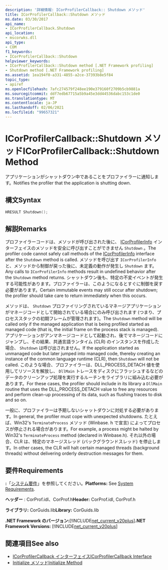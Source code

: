 ```yaml
---
description: '詳細情報: ICorProfilerCallback:: Shutdown メソッド'
title: ICorProfilerCallback::Shutdown メソッド
ms.date: 03/30/2017
api_name:
- ICorProfilerCallback.Shutdown
api_location:
- mscorwks.dll
api_type:
- COM
f1_keywords:
- ICorProfilerCallback::Shutdown
helpviewer_keywords:
- ICorProfilerCallback::Shutdown method [.NET Framework profiling]
- Shutdown method [.NET Framework profiling]
ms.assetid: 1ea194f0-a331-4855-a2ce-37393b8e5f84
topic_type:
- apiref
ms.openlocfilehash: 7afc274579f248ee190e379160f2709b5cb9881a
ms.sourcegitcommit: ddf7edb67715a5b9a45e3dd44536dabc153c1de0
ms.translationtype: MT
ms.contentlocale: ja-JP
ms.lasthandoff: 02/06/2021
ms.locfileid: "99657321"
---
```

# <a name="icorprofilercallbackshutdown-method"></a><span data-ttu-id="2f068-103">ICorProfilerCallback::Shutdown メソッド</span><span class="sxs-lookup"><span data-stu-id="2f068-103">ICorProfilerCallback::Shutdown Method</span></span>

<span data-ttu-id="2f068-104">アプリケーションがシャットダウン中であることをプロファイラーに通知します。</span><span class="sxs-lookup"><span data-stu-id="2f068-104">Notifies the profiler that the application is shutting down.</span></span>  
  
## <a name="syntax"></a><span data-ttu-id="2f068-105">構文</span><span class="sxs-lookup"><span data-stu-id="2f068-105">Syntax</span></span>  
  
```cpp  
HRESULT Shutdown();  
```  
  
## <a name="remarks"></a><span data-ttu-id="2f068-106">解説</span><span class="sxs-lookup"><span data-stu-id="2f068-106">Remarks</span></span>  

 <span data-ttu-id="2f068-107">プロファイラーコードは、メソッドが呼び出された後に、 [ICorProfilerInfo](icorprofilerinfo-interface.md) インターフェイスのメソッドを安全に呼び出すことができません `Shutdown` 。</span><span class="sxs-lookup"><span data-stu-id="2f068-107">The profiler code cannot safely call methods of the [ICorProfilerInfo](icorprofilerinfo-interface.md) interface after the `Shutdown` method is called.</span></span> <span data-ttu-id="2f068-108">メソッドを呼び出す `ICorProfilerInfo` と、メソッドから制御が戻った後に、未定義の動作が発生し `Shutdown` ます。</span><span class="sxs-lookup"><span data-stu-id="2f068-108">Any calls to `ICorProfilerInfo` methods result in undefined behavior after the `Shutdown` method returns.</span></span> <span data-ttu-id="2f068-109">シャットダウン後も、特定の不変イベントが発生する可能性があります。プロファイラーは、このようになるとすぐに制御を戻す必要があります。</span><span class="sxs-lookup"><span data-stu-id="2f068-109">Certain immutable events may still occur after shutdown; the profiler should take care to return immediately when this occurs.</span></span>  
  
 <span data-ttu-id="2f068-110">メソッドは、 `Shutdown` プロファイリングされているマネージアプリケーションがマネージコードとして開始されている場合にのみ呼び出されます (つまり、プロセススタックの初期フレームが管理されます)。</span><span class="sxs-lookup"><span data-stu-id="2f068-110">The `Shutdown` method will be called only if the managed application that is being profiled started as managed code (that is, the initial frame on the process stack is managed).</span></span> <span data-ttu-id="2f068-111">アプリケーションがアンマネージコードとして起動され、後でマネージコードにジャンプし、その結果、共通言語ランタイム (CLR) のインスタンスを作成した場合、 `Shutdown` は呼び出されません。</span><span class="sxs-lookup"><span data-stu-id="2f068-111">If the application started as unmanaged code but later jumped into managed code, thereby creating an instance of the common language runtime (CLR), then `Shutdown` will not be called.</span></span> <span data-ttu-id="2f068-112">このような場合、プロファイラーは、DLL_PROCESS_DETACH 値を使用してリソースを解放し、 `DllMain` トレースをディスクにフラッシュするなどのデータのクリーンアップ処理を実行するルーチンをライブラリに組み込む必要があります。</span><span class="sxs-lookup"><span data-stu-id="2f068-112">For these cases, the profiler should include in its library a `DllMain` routine that uses the DLL_PROCESS_DETACH value to free any resources and perform clean-up processing of its data, such as flushing traces to disk and so on.</span></span>  
  
 <span data-ttu-id="2f068-113">一般に、プロファイラーは予期しないシャットダウンに対処する必要があります。</span><span class="sxs-lookup"><span data-stu-id="2f068-113">In general, the profiler must cope with unexpected shutdowns.</span></span> <span data-ttu-id="2f068-114">たとえば、Win32's `TerminateProcess` メソッド (Winbase. h で宣言) によってプロセスが停止される場合があります。</span><span class="sxs-lookup"><span data-stu-id="2f068-114">For example, a process might be halted by Win32's `TerminateProcess` method (declared in Winbase.h).</span></span> <span data-ttu-id="2f068-115">それ以外の場合、CLR は、特定のマネージスレッド (バックグラウンドスレッド) を停止します。</span><span class="sxs-lookup"><span data-stu-id="2f068-115">In other cases, the CLR will halt certain managed threads (background threads) without delivering orderly destruction messages for them.</span></span>  
  
## <a name="requirements"></a><span data-ttu-id="2f068-116">要件</span><span class="sxs-lookup"><span data-stu-id="2f068-116">Requirements</span></span>  

 <span data-ttu-id="2f068-117">**:**「[システム要件](../../get-started/system-requirements.md)」を参照してください。</span><span class="sxs-lookup"><span data-stu-id="2f068-117">**Platforms:** See [System Requirements](../../get-started/system-requirements.md).</span></span>  
  
 <span data-ttu-id="2f068-118">**ヘッダー** : CorProf.idl、CorProf.h</span><span class="sxs-lookup"><span data-stu-id="2f068-118">**Header:** CorProf.idl, CorProf.h</span></span>  
  
 <span data-ttu-id="2f068-119">**ライブラリ:** CorGuids.lib</span><span class="sxs-lookup"><span data-stu-id="2f068-119">**Library:** CorGuids.lib</span></span>  
  
 <span data-ttu-id="2f068-120">**.NET Framework のバージョン:**[!INCLUDE[net_current_v20plus](../../../../includes/net-current-v20plus-md.md)]</span><span class="sxs-lookup"><span data-stu-id="2f068-120">**.NET Framework Versions:** [!INCLUDE[net_current_v20plus](../../../../includes/net-current-v20plus-md.md)]</span></span>  
  
## <a name="see-also"></a><span data-ttu-id="2f068-121">関連項目</span><span class="sxs-lookup"><span data-stu-id="2f068-121">See also</span></span>

- [<span data-ttu-id="2f068-122">ICorProfilerCallback インターフェイス</span><span class="sxs-lookup"><span data-stu-id="2f068-122">ICorProfilerCallback Interface</span></span>](icorprofilercallback-interface.md)
- [<span data-ttu-id="2f068-123">Initialize メソッド</span><span class="sxs-lookup"><span data-stu-id="2f068-123">Initialize Method</span></span>](icorprofilercallback-initialize-method.md)
